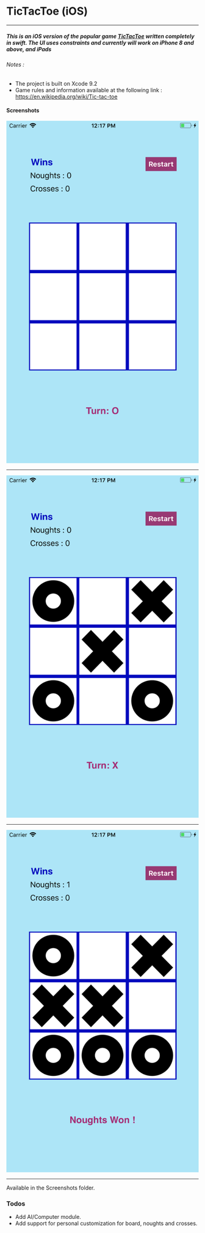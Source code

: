 # TicTacToe (iOS)


***

##### This is an iOS version of the popular game [TicTacToe](https://en.wikipedia.org/wiki/Tic-tac-toe) written completely in swift.  The UI uses constraints and currently will work on iPhone 8 and above, and iPads

###### Notes :
- The project is built on Xcode 9.2
- Game rules and information available at the following link : https://en.wikipedia.org/wiki/Tic-tac-toe


#### Screenshots
![](Screenshots/iPhone_8_Plus_TicTacToe_1.png)
****
![](Screenshots/iPhone_8_Plus_TicTacToe_2.png)
****
![](Screenshots/iPhone_8_Plus_TicTacToe_3.png)
****
Available  in the Screenshots folder.

### Todos
- Add AI/Computer module.
- Add support for personal customization for board, noughts and crosses.

